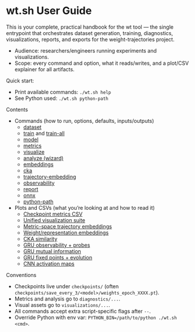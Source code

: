 # wt.sh User Guide

This is your complete, practical handbook for the wt tool — the single entrypoint that orchestrates dataset generation, training, diagnostics, visualizations, reports, and exports for the weight-trajectories project.

- Audience: researchers/engineers running experiments and visualizations.
- Scope: every command and option, what it reads/writes, and a plot/CSV explainer for all artifacts.

Quick start:
- Print available commands: `./wt.sh help`
- See Python used: `./wt.sh python-path`

Contents
- Commands (how to run, options, defaults, inputs/outputs)
  - [dataset](./commands/dataset.md)
  - [train](./commands/train.md) and [train-all](./commands/train-all.md)
  - [model](./commands/model.md)
  - [metrics](./commands/metrics.md)
  - [visualize](./commands/visualize.md)
  - [analyze (wizard)](./commands/analyze.md)
  - [embeddings](./commands/embeddings.md)
  - [cka](./commands/cka.md)
  - [trajectory-embedding](./commands/trajectory-embedding.md)
  - [observability](./commands/observability.md)
  - [report](./commands/report.md)
  - [onnx](./commands/onnx.md)
  - [python-path](./commands/python-path.md)
- Plots and CSVs (what you’re looking at and how to read it)
  - [Checkpoint metrics CSV](./plots/checkpoint_metrics_csv.md)
  - [Unified visualization suite](./plots/visualize_unified.md)
  - [Metric-space trajectory embeddings](./plots/trajectory_metric_space.md)
  - [Weight/representation embeddings](./plots/embeddings_weights.md)
  - [CKA similarity](./plots/cka.md)
  - [GRU observability + probes](./plots/gru_observability.md)
  - [GRU mutual information](./plots/gru_mutual_info.md)
  - [GRU fixed points + evolution](./plots/fixed_points.md)
  - [CNN activation maps](./plots/activations.md)

Conventions
- Checkpoints live under `checkpoints/` (often `checkpoints/save_every_3/<model>/weights_epoch_XXXX.pt`).
- Metrics and analysis go to `diagnostics/...`.
- Visual assets go to `visualizations/...`.
- All commands accept extra script-specific flags after `--`.
- Override Python with env var: `PYTHON_BIN=/path/to/python ./wt.sh <cmd>`.

